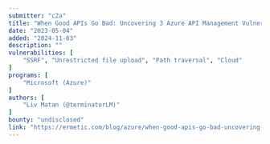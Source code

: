 ```yaml
---
submitter: "c2a"
title: "When Good APIs Go Bad: Uncovering 3 Azure API Management Vulnerabilities"
date: "2023-05-04"
added: "2024-11-03"
description: ""
vulnerabilities: [
    "SSRF", "Unrestricted file upload", "Path traversal", "Cloud"
]
programs: [
    "Microsoft (Azure)"
]
authors: [
    "Liv Matan (@terminatorLM)"
]
bounty: "undisclosed"
link: "https://ermetic.com/blog/azure/when-good-apis-go-bad-uncovering-3-azure-api-management-vulnerabilities/"
---
```




